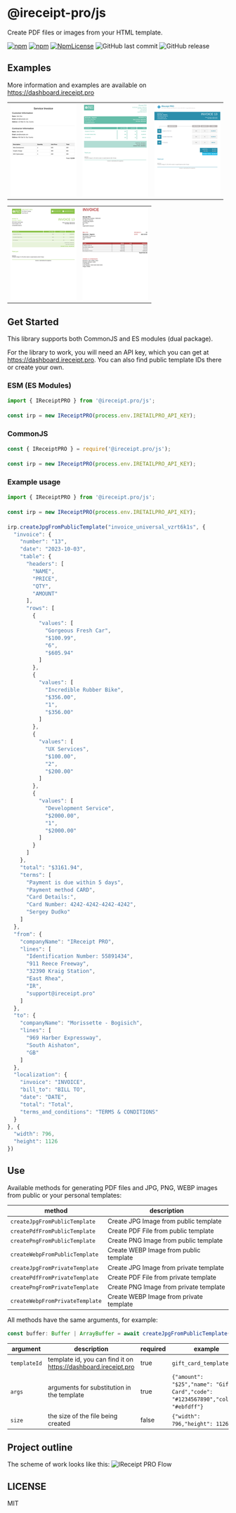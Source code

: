 ﻿# @ireceipt-pro/js

Create PDF files or images from your HTML template.

[![npm](https://img.shields.io/npm/v/@ireceipt.pro/js.svg)](https://www.npmjs.com/package/@ireceipt.pro/js)
[![npm](https://img.shields.io/npm/dy/@ireceipt.pro/js.svg)](https://www.npmjs.com/package/@ireceipt.pro/js)
[![NpmLicense](https://img.shields.io/npm/l/@ireceipt.pro/js.svg)](https://www.npmjs.com/package/@ireceipt.pro/js)
![GitHub last commit](https://img.shields.io/github/last-commit/ireceipt-pro/js.svg)
![GitHub release](https://img.shields.io/github/release/ireceipt-pro/js.svg)

## Examples

More information and examples are available on <https://dashboard.ireceipt.pro>

| | |  |
| --- | --- | --- |
| [![Invoice template invoice_for_services_h2lmu9s2](https://raw.githubusercontent.com/ireceipt-pro/js/refs/heads/main/assets/images/public_images_invoice_for_services_h2lmu9s2.png "invoice_for_services_h2lmu9s2")](https://dashboard.ireceipt.pro/sandbox/public/invoice_for_services_h2lmu9s2) | [![Invoice template invoice_universal_e2wa2qvy](https://raw.githubusercontent.com/ireceipt-pro/js/refs/heads/main/assets/images/public_images_invoice_universal_e2wa2qvy.png "invoice_universal_e2wa2qvy")](https://dashboard.ireceipt.pro/sandbox/public/invoice_universal_e2wa2qvy) | [![Invoice template invoice_universal_k5gizy86](https://raw.githubusercontent.com/ireceipt-pro/js/refs/heads/main/assets/images/public_images_invoice_universal_k5gizy86.png "invoice_universal_k5gizy86")](https://dashboard.ireceipt.pro/sandbox/public/invoice_universal_k5gizy86) |

|  |  |
| --- | --- |
| [![Invoice template invoice_universal_qg1oiing](https://raw.githubusercontent.com/ireceipt-pro/js/refs/heads/main/assets/images/public_images_invoice_universal_qg1oiing.png "invoice_universal_qg1oiing")](https://dashboard.ireceipt.pro/sandbox/public/invoice_universal_qg1oiing) | [![Invoice template invoice_universal_vzrt6k1s](https://raw.githubusercontent.com/ireceipt-pro/js/refs/heads/main/assets/images/public_images_invoice_universal_vzrt6k1s.png "invoice_universal_vzrt6k1s")](https://dashboard.ireceipt.pro/sandbox/public/invoice_universal_vzrt6k1s) |

## Get Started

This library supports both CommonJS and ES modules (dual package).

For the library to work, you will need an API key, which you can get at <https://dashboard.ireceipt.pro>. You can also find public template IDs there or create your own.

### ESM (ES Modules)
```ts
import { IReceiptPRO } from '@ireceipt.pro/js';

const irp = new IReceiptPRO(process.env.IRETAILPRO_API_KEY);
```

### CommonJS
```js
const { IReceiptPRO } = require('@ireceipt.pro/js');

const irp = new IReceiptPRO(process.env.IRETAILPRO_API_KEY);
```

### Example usage
```ts
import { IReceiptPRO } from '@ireceipt.pro/js';

const irp = new IReceiptPRO(process.env.IRETAILPRO_API_KEY);

irp.createJpgFromPublicTemplate("invoice_universal_vzrt6k1s", {
  "invoice": {
    "number": "13",
    "date": "2023-10-03",
    "table": {
      "headers": [
        "NAME",
        "PRICE",
        "QTY",
        "AMOUNT"
      ],
      "rows": [
        {
          "values": [
            "Gorgeous Fresh Car",
            "$100.99",
            "6",
            "$605.94"
          ]
        },
        {
          "values": [
            "Incredible Rubber Bike",
            "$356.00",
            "1",
            "$356.00"
          ]
        },
        {
          "values": [
            "UX Services",
            "$100.00",
            "2",
            "$200.00"
          ]
        },
        {
          "values": [
            "Development Service",
            "$2000.00",
            "1",
            "$2000.00"
          ]
        }
      ]
    },
    "total": "$3161.94",
    "terms": [
      "Payment is due within 5 days",
      "Payment method CARD",
      "Card Details:",
      "Card Number: 4242-4242-4242-4242",
      "Sergey Dudko"
    ]
  },
  "from": {
    "companyName": "IReceipt PRO",
    "lines": [
      "Identification Number: 55891434",
      "911 Reece Freeway",
      "32390 Kraig Station",
      "East Rhea",
      "IR",
      "support@ireceipt.pro"
    ]
  },
  "to": {
    "companyName": "Morissette - Bogisich",
    "lines": [
      "969 Harber Expressway",
      "South Aishaton",
      "GB"
    ]
  },
  "localization": {
    "invoice": "INVOICE",
    "bill_to": "BILL TO",
    "date": "DATE",
    "total": "Total",
    "terms_and_conditions": "TERMS & CONDITIONS"
  }
}, {
  "width": 796,
  "height": 1126
})
```

## Use

Available methods for generating PDF files and JPG, PNG, WEBP images from public or your personal templates:

| method | description |
| --- | --- |
| `createJpgFromPublicTemplate` | Create JPG Image from public template |
| `createPdfFromPublicTemplate` | Create PDF File from public template |
| `createPngFromPublicTemplate` | Create PNG Image from public template |
| `createWebpFromPublicTemplate` | Create WEBP Image from public template |
| `createJpgFromPrivateTemplate` | Create JPG Image from private template |
| `createPdfFromPrivateTemplate` | Create PDF File from private template |
| `createPngFromPrivateTemplate` | Create PNG Image from private template |
| `createWebpFromPrivateTemplate` | Create WEBP Image from private template |

All methods have the same arguments, for example:

```ts
const buffer: Buffer | ArrayBuffer = await createJpgFromPublicTemplate(templateId, args, size);
```

| argument | description | required | example |
| --- | --- | --- | --- |
| `templateId` | template id, you can find it on <https://dashboard.ireceipt.pro> | true | `gift_card_template_1` |
| `args` | arguments for substitution in the template | true | `{"amount": "$25","name": "Gift Card","code": "#1234567890","color": "#ebfdff"}` |
| `size` | the size of the file being created | false | `{"width": 796,"height": 1126}` |

## Project outline

The scheme of work looks like this:
![IReceipt PRO Flow](https://ireceipt.pro/assets/images/main-flow-landscape.drawio.svg)

## LICENSE

MIT
